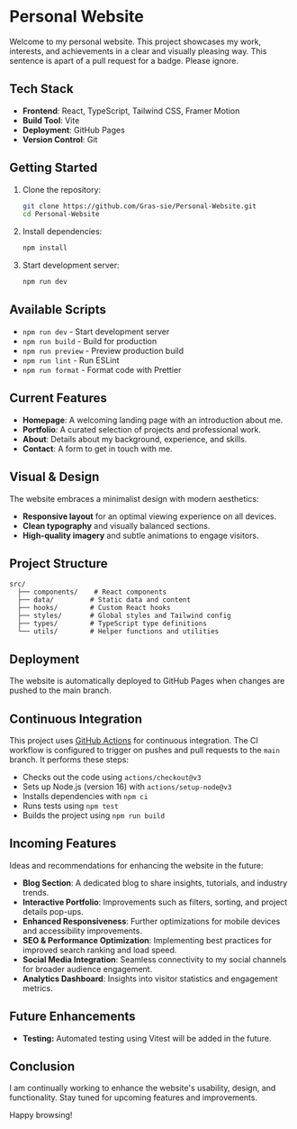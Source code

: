 # Personal Website

Welcome to my personal website. This project showcases my work, interests, and achievements in a clear and visually pleasing way. This sentence is apart of a pull request for a badge. Please ignore.

## Tech Stack

- **Frontend**: React, TypeScript, Tailwind CSS, Framer Motion
- **Build Tool**: Vite
- **Deployment**: GitHub Pages
- **Version Control**: Git

## Getting Started

1. Clone the repository:
    ```bash
    git clone https://github.com/Gras-sie/Personal-Website.git
    cd Personal-Website
    ```

2. Install dependencies:
    ```bash
    npm install
    ```

3. Start development server:
    ```bash
    npm run dev
    ```

## Available Scripts

- `npm run dev` - Start development server
- `npm run build` - Build for production
- `npm run preview` - Preview production build
- `npm run lint` - Run ESLint
- `npm run format` - Format code with Prettier

## Current Features

- **Homepage**: A welcoming landing page with an introduction about me.
- **Portfolio**: A curated selection of projects and professional work.
- **About**: Details about my background, experience, and skills.
- **Contact**: A form to get in touch with me.

## Visual & Design

The website embraces a minimalist design with modern aesthetics:
- **Responsive layout** for an optimal viewing experience on all devices.
- **Clean typography** and visually balanced sections.
- **High-quality imagery** and subtle animations to engage visitors.

## Project Structure

```
src/
  ├── components/    # React components
  ├── data/         # Static data and content
  ├── hooks/        # Custom React hooks
  ├── styles/       # Global styles and Tailwind config
  ├── types/        # TypeScript type definitions
  └── utils/        # Helper functions and utilities
```

## Deployment

The website is automatically deployed to GitHub Pages when changes are pushed to the main branch.

## Continuous Integration

This project uses [GitHub Actions](https://github.com/features/actions) for continuous integration. The CI workflow is configured to trigger on pushes and pull requests to the `main` branch. It performs these steps:
- Checks out the code using `actions/checkout@v3`
- Sets up Node.js (version 16) with `actions/setup-node@v3`
- Installs dependencies with `npm ci`
- Runs tests using `npm test`
- Builds the project using `npm run build`

## Incoming Features

Ideas and recommendations for enhancing the website in the future:

- **Blog Section**: A dedicated blog to share insights, tutorials, and industry trends.
- **Interactive Portfolio**: Improvements such as filters, sorting, and project details pop-ups.
- **Enhanced Responsiveness**: Further optimizations for mobile devices and accessibility improvements.
- **SEO & Performance Optimization**: Implementing best practices for improved search ranking and load speed.
- **Social Media Integration**: Seamless connectivity to my social channels for broader audience engagement.
- **Analytics Dashboard**: Insights into visitor statistics and engagement metrics.

## Future Enhancements

- **Testing:** Automated testing using Vitest will be added in the future.

## Conclusion

I am continually working to enhance the website's usability, design, and functionality. Stay tuned for upcoming features and improvements.

Happy browsing!
